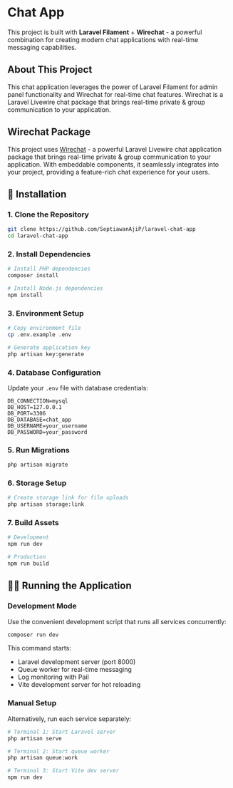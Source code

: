 # Chat App

This project is built with **Laravel Filament** + **Wirechat** - a powerful combination for creating modern chat applications with real-time messaging capabilities.

## About This Project

This chat application leverages the power of Laravel Filament for admin panel functionality and Wirechat for real-time chat features. Wirechat is a Laravel Livewire chat package that brings real-time private & group communication to your application.

## Wirechat Package

This project uses [Wirechat](https://github.com/namumakwembo/wirechat) - a powerful Laravel Livewire chat application package that brings real-time private & group communication to your application. With embeddable components, it seamlessly integrates into your project, providing a feature-rich chat experience for your users.

## 🚀 Installation

### 1. Clone the Repository
```bash
git clone https://github.com/SeptiawanAjiP/laravel-chat-app
cd laravel-chat-app
```

### 2. Install Dependencies
```bash
# Install PHP dependencies
composer install

# Install Node.js dependencies
npm install
```

### 3. Environment Setup
```bash
# Copy environment file
cp .env.example .env

# Generate application key
php artisan key:generate
```

### 4. Database Configuration
Update your `.env` file with database credentials:
```env
DB_CONNECTION=mysql
DB_HOST=127.0.0.1
DB_PORT=3306
DB_DATABASE=chat_app
DB_USERNAME=your_username
DB_PASSWORD=your_password
```

### 5. Run Migrations
```bash
php artisan migrate
```

### 6. Storage Setup
```bash
# Create storage link for file uploads
php artisan storage:link
```

### 7. Build Assets
```bash
# Development
npm run dev

# Production
npm run build
```

## 🏃‍♂️ Running the Application

### Development Mode
Use the convenient development script that runs all services concurrently:
```bash
composer run dev
```

This command starts:
- Laravel development server (port 8000)
- Queue worker for real-time messaging
- Log monitoring with Pail
- Vite development server for hot reloading

### Manual Setup
Alternatively, run each service separately:
```bash
# Terminal 1: Start Laravel server
php artisan serve

# Terminal 2: Start queue worker
php artisan queue:work

# Terminal 3: Start Vite dev server
npm run dev
```